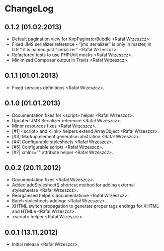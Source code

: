 <!---
# This file is part of the ChillDev ViewHelpers bundle.
#
# @author Rafał Wrzeszcz <rafal.wrzeszcz@wrzasq.pl>
# @copyright 2012 - 2013 © by Rafał Wrzeszcz - Wrzasq.pl.
# @version 0.1.2
# @since 0.0.1
# @package ChillDev\Bundle\ViewHelpersBundle
-->

# ChangeLog

## **0.1.2** (01.02.2013)

- Default pagination view for KnpPaginatorBubdle &lt;Rafał Wrzeszcz&gt;.
- Fixed JMS serializer reference - "jms_serializer" is only in master, in 0.9.* it is named just "serializer" &lt;Rafał Wrzeszcz&gt;.
- Refactored tests to use PHPUnit mocks &lt;Rafał Wrzeszcz&gt;.
- Minimized Composer output in Travis &lt;Rafał Wrzeszcz&gt;.

## **0.1.1** (01.01.2013)

-   Fixed services definitions &lt;Rafał Wrzeszcz&gt;.

## **0.1.0** (01.01.2013)

-   Documentation fixes for &lt;script&gt; helper &lt;Rafał Wrzeszcz&gt;.
-   Updated JMS Serializer reference &lt;Rafał Wrzeszcz&gt;.
-   Minor resources fixes &lt;Rafał Wrzeszcz&gt;.
-   [#1] &lt;script&gt; and &lt;link&gt; helpers extend ArrayObject &lt;Rafał Wrzeszcz&gt;.
-   [#3] Markup element generation abstration &lt;Rafał Wrzeszcz&gt;.
-   [#4] Configurable stylesheets &lt;Rafał Wrzeszcz&gt;.
-   [#5] Configurable scripts &lt;Rafał Wrzeszcz&gt;.
-   [#7] xmlns="" attribute helper &lt;Rafał Wrzeszcz&gt;.

## **0.0.2** (20.11.2012)

-   Documentation fixes &lt;Rafał Wrzeszcz&gt;.
-   Added addStylesheet() shortcut method for adding external stylesheetse &lt;Rafał Wrzeszcz&gt;.
-   Reorganised helpers documentatione &lt;Rafał Wrzeszcz&gt;.
-   Batch stylesheets addinge &lt;Rafał Wrzeszcz&gt;.
-   XHTML switch propagation to generate proper tags endings for XHTML and HTMLe &lt;Rafał Wrzeszcz&gt;.
-   &lt;script&gt; helper &lt;Rafał Wrzeszcz&gt;.

## **0.0.1** (13.11.2012)

-   Initial release &lt;Rafał Wrzeszcz&gt;.
